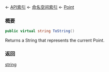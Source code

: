 ← [API索引](Api-Index) ← [命名空间索引](Namespace-Index) ← [Point](VRageMath.Point)

### 概要

```csharp
public virtual string ToString()
```

Returns a String that represents the current Point.

### 返回

[string](https://docs.microsoft.com/en-us/dotnet/api/System.String?view=netframework-4.6)

